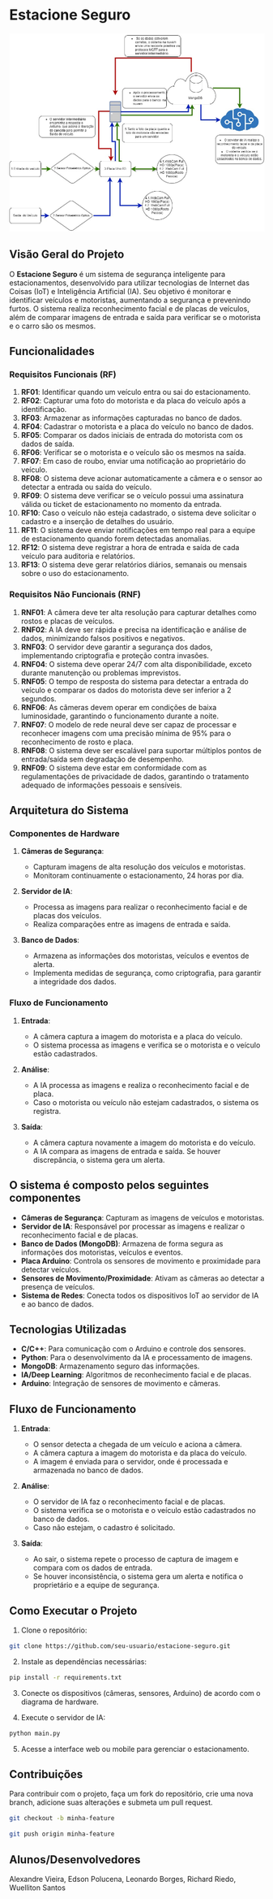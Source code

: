 # Estacione Seguro

![Diagrama do Sistema Estacione Seguro](imagens/arquitetura.jpg)

## Visão Geral do Projeto

O **Estacione Seguro** é um sistema de segurança inteligente para estacionamentos, desenvolvido para utilizar tecnologias de Internet das Coisas (IoT) e Inteligência Artificial (IA). Seu objetivo é monitorar e identificar veículos e motoristas, aumentando a segurança e prevenindo furtos. O sistema realiza reconhecimento facial e de placas de veículos, além de comparar imagens de entrada e saída para verificar se o motorista e o carro são os mesmos.

## Funcionalidades

### Requisitos Funcionais (RF)
1. **RF01**: Identificar quando um veículo entra ou sai do estacionamento.
2. **RF02**: Capturar uma foto do motorista e da placa do veículo após a identificação.
3. **RF03**: Armazenar as informações capturadas no banco de dados.
4. **RF04**: Cadastrar o motorista e a placa do veículo no banco de dados.
5. **RF05**: Comparar os dados iniciais de entrada do motorista com os dados de saída.
6. **RF06**: Verificar se o motorista e o veículo são os mesmos na saída.
7. **RF07**: Em caso de roubo, enviar uma notificação ao proprietário do veículo.
8. **RF08**: O sistema deve acionar automaticamente a câmera e o sensor ao detectar a entrada ou saída do veículo.
9. **RF09**: O sistema deve verificar se o veículo possui uma assinatura válida ou ticket de estacionamento no momento da entrada.
10. **RF10**: Caso o veículo não esteja cadastrado, o sistema deve solicitar o cadastro e a inserção de detalhes do usuário.
11. **RF11**: O sistema deve enviar notificações em tempo real para a equipe de estacionamento quando forem detectadas anomalias.
12. **RF12**: O sistema deve registrar a hora de entrada e saída de cada veículo para auditoria e relatórios.
13. **RF13**: O sistema deve gerar relatórios diários, semanais ou mensais sobre o uso do estacionamento.

### Requisitos Não Funcionais (RNF)
1. **RNF01**: A câmera deve ter alta resolução para capturar detalhes como rostos e placas de veículos.
2. **RNF02**: A IA deve ser rápida e precisa na identificação e análise de dados, minimizando falsos positivos e negativos.
3. **RNF03**: O servidor deve garantir a segurança dos dados, implementando criptografia e proteção contra invasões.
4. **RNF04**: O sistema deve operar 24/7 com alta disponibilidade, exceto durante manutenção ou problemas imprevistos.
5. **RNF05**: O tempo de resposta do sistema para detectar a entrada do veículo e comparar os dados do motorista deve ser inferior a 2 segundos.
6. **RNF06**: As câmeras devem operar em condições de baixa luminosidade, garantindo o funcionamento durante a noite.
7. **RNF07**: O modelo de rede neural deve ser capaz de processar e reconhecer imagens com uma precisão mínima de 95% para o reconhecimento de rosto e placa.
8. **RNF08**: O sistema deve ser escalável para suportar múltiplos pontos de entrada/saída sem degradação de desempenho.
9. **RNF09**: O sistema deve estar em conformidade com as regulamentações de privacidade de dados, garantindo o tratamento adequado de informações pessoais e sensíveis.

## Arquitetura do Sistema

### Componentes de Hardware
1. **Câmeras de Segurança**:
   - Capturam imagens de alta resolução dos veículos e motoristas.
   - Monitoram continuamente o estacionamento, 24 horas por dia.
   
2. **Servidor de IA**:
   - Processa as imagens para realizar o reconhecimento facial e de placas dos veículos.
   - Realiza comparações entre as imagens de entrada e saída.

3. **Banco de Dados**:
   - Armazena as informações dos motoristas, veículos e eventos de alerta.
   - Implementa medidas de segurança, como criptografia, para garantir a integridade dos dados.

### Fluxo de Funcionamento
1. **Entrada**:
   - A câmera captura a imagem do motorista e a placa do veículo.
   - O sistema processa as imagens e verifica se o motorista e o veículo estão cadastrados.

2. **Análise**:
   - A IA processa as imagens e realiza o reconhecimento facial e de placa.
   - Caso o motorista ou veículo não estejam cadastrados, o sistema os registra.

3. **Saída**:
   - A câmera captura novamente a imagem do motorista e do veículo.
   - A IA compara as imagens de entrada e saída. Se houver discrepância, o sistema gera um alerta.

## O sistema é composto pelos seguintes componentes

- **Câmeras de Segurança**: Capturam as imagens de veículos e motoristas.
- **Servidor de IA**: Responsável por processar as imagens e realizar o reconhecimento facial e de placas.
- **Banco de Dados (MongoDB)**: Armazena de forma segura as informações dos motoristas, veículos e eventos.
- **Placa Arduino**: Controla os sensores de movimento e proximidade para detectar veículos.
- **Sensores de Movimento/Proximidade**: Ativam as câmeras ao detectar a presença de veículos.
- **Sistema de Redes**: Conecta todos os dispositivos IoT ao servidor de IA e ao banco de dados.

## Tecnologias Utilizadas

- **C/C++**: Para comunicação com o Arduino e controle dos sensores.
- **Python**: Para o desenvolvimento da IA e processamento de imagens.
- **MongoDB**: Armazenamento seguro das informações.
- **IA/Deep Learning**: Algoritmos de reconhecimento facial e de placas.
- **Arduino**: Integração de sensores de movimento e câmeras.

## Fluxo de Funcionamento

1. **Entrada**:
   - O sensor detecta a chegada de um veículo e aciona a câmera.
   - A câmera captura a imagem do motorista e da placa do veículo.
   - A imagem é enviada para o servidor, onde é processada e armazenada no banco de dados.

2. **Análise**:
   - O servidor de IA faz o reconhecimento facial e de placas.
   - O sistema verifica se o motorista e o veículo estão cadastrados no banco de dados.
   - Caso não estejam, o cadastro é solicitado.

3. **Saída**:
   - Ao sair, o sistema repete o processo de captura de imagem e compara com os dados de entrada.
   - Se houver inconsistência, o sistema gera um alerta e notifica o proprietário e a equipe de segurança.

## Como Executar o Projeto

1. Clone o repositório:

```bash
git clone https://github.com/seu-usuario/estacione-seguro.git
```

2. Instale as dependências necessárias:

```bash
pip install -r requirements.txt
```

3. Conecte os dispositivos (câmeras, sensores, Arduino) de acordo com o diagrama de hardware.

4. Execute o servidor de IA:

```bash
python main.py
```

5. Acesse a interface web ou mobile para gerenciar o estacionamento.

## Contribuições

Para contribuir com o projeto, faça um fork do repositório, crie uma nova branch, adicione suas alterações e submeta um pull request. 

```bash
git checkout -b minha-feature
```

```bash
git push origin minha-feature
```

## Alunos/Desenvolvedores 
Alexandre Vieira, Edson Polucena, Leonardo Borges, Richard Riedo, Wuelliton Santos